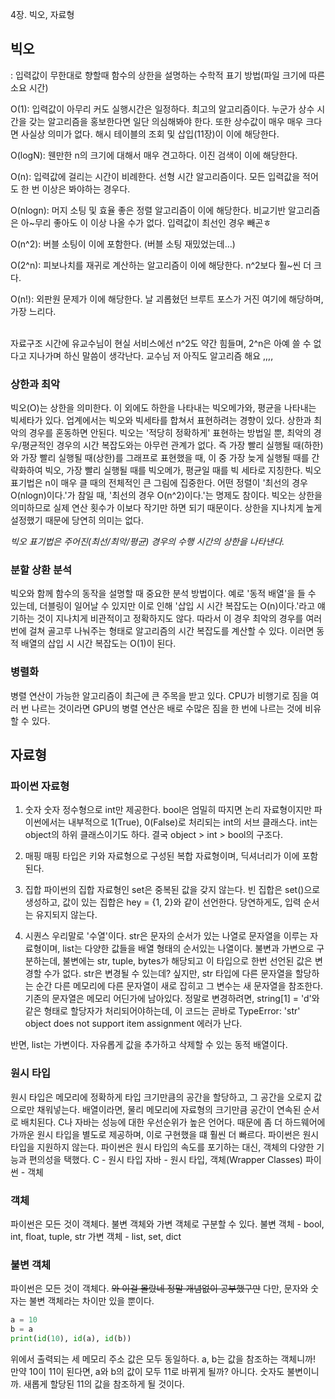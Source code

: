 4장. 빅오, 자료형

## 빅오
: 입력값이 무한대로 향할때 함수의 상한을 설명하는 수학적 표기 방법(파일 크기에 따른 소요 시간)<br>


O(1): 입력값이 아무리 커도 실행시간은 일정하다. 최고의 알고리즘이다. 누군가 상수 시간을 갖는 알고리즘을 홍보한다면 일단 의심해봐야 한다. 또한 상수값이 매우 매우 크다면 사실상 의미가 없다.
해시 테이블의 조회 및 삽입(11장)이 이에 해당한다.<br>

O(logN): 웬만한 n의 크기에 대해서 매우 견고하다. 이진 검색이 이에 해당한다. <br>

O(n): 입력값에 걸리는 시간이 비례한다. 선형 시간 알고리즘이다. 모든 입력값을 적어도 한 번 이상은 봐야하는 경우다.<br>

O(nlogn): 머지 소팅 및 효율 좋은 정렬 알고리즘이 이에 해당한다. 비교기반 알고리즘은 아~무리 좋아도 이 이상 나올 수가 없다. 입력값이 최선인 경우 빼곤ㅎ <br>

O(n^2): 버블 소팅이 이에 포함한다. (버블 소팅 재밌었는데...)<br>

O(2^n): 피보나치를 재귀로 계산하는 알고리즘이 이에 해당한다. n^2보다 훨~씬 더 크다.<br>

O(n!): 외판원 문제가 이에 해당한다. 날 괴롭혔던 브루트 포스가 거진 여기에 해당하며, 가장 느리다.<br><br>

자료구조 시간에 유교수님이 현실 서비스에선 n^2도 약간 힘들며, 2^n은 아예 쓸 수 없다고 지나가며 하신 말씀이 생각난다. 교수님 저 아직도 알고리즘 해요 ,,,,

### 상한과 최악
빅오(O)는 상한을 의미한다. 이 외에도 하한을 나타내는 빅오메가와, 평균을 나타내는 빅세타가 있다. 업계에서는 빅오와 빅세타를 합쳐서 표현하려는 경향이 있다.
상한과 최악의 경우를 혼동하면 안된다. 빅오는 '적당히 정확하게' 표현하는 방법일 뿐, 최악의 경우/평균적인 경우의 시간 복잡도와는 아무런 관계가 없다.
즉 가장 빨리 실행될 때(하한)와 가장 빨리 실행될 때(상한)를 그래프로 표현했을 때, 이 중 가장 늦게 실행될 때를 간략화하여 빅오, 가장 빨리 실행될 때를 빅오메가, 평균일 때를 빅 세타로 지칭한다.
빅오 표기법은 n이 매우 클 때의 전체적인 큰 그림에 집중한다. 어떤 정렬이 '최선의 경우 O(nlogn)이다.'가 참일 때, '최선의 경우 O(n^2)이다.'는 명제도 참이다. 빅오는 상한을 의미하므로 실제 연산 횟수가 이보다 작기만 하면 되기 때문이다.
상한을 지나치게 높게 설정했기 때문에 당연히 의미는 없다.

*빅오 표기법은 주어진(최선/최악/평균) 경우의 수행 시간의 상한을 나타낸다.*

### 분할 상환 분석
빅오와 함께 함수의 동작을 설명할 때 중요한 분석 방법이다. 
예로 '동적 배열'을 들 수 있는데, 더블링이 일어날 수 있지만 이로 인해 '삽입 시 시간 복잡도는 O(n)이다.'라고 얘기하는 것이 지나치게 비관적이고 정확하지도 않다.
따라서 이 경우 최악의 경우를 여러번에 걸쳐 골고루 나눠주는 형태로 알고리즘의 시간 복잡도를 계산할 수 있다. 이러면 동적 배열의 삽입 시 시간 복잡도는 O(1)이 된다.


### 병렬화
병렬 연산이 가능한 알고리즘이 최근에 큰 주목을 받고 있다.
CPU가 비행기로 짐을 여러 번 나르는 것이라면 GPU의 병렬 연산은 배로 수많은 짐을 한 번에 나르는 것에 비유할 수 있다.


## 자료형
### 파이썬 자료형
1. 숫자
숫자 정수형으로 int만 제공한다. bool은 엄밀히 따지면 논리 자료형이지만 파이썬에서는 내부적으로 1(True), 0(False)로 처리되는 int의 서브 클래스다.
int는 object의 하위 클래스이기도 하다. 결국 object > int > bool의 구조다.

2. 매핑
매핑 타입은 키와 자료형으로 구성된 복합 자료형이며, 딕셔너리가 이에 포함된다.

3. 집합
파이썬의 집합 자료형인 set은 중복된 값을 갖지 않는다. 빈 집합은 set()으로 생성하고, 값이 있는 집합은 hey = {1, 2}와 같이 선언한다.
당연하게도, 입력 순서는 유지되지 않는다.

4. 시퀀스
우리말로 '수열'이다. str은 문자의 순서가 있는 나열로 문자열을 이루는 자료형이며, list는 다양한 값들을 배열 형태의 순서있는 나열이다.
불변과 가변으로 구분하는데, 불변에는 str, tuple, bytes가 해당되고 이 타입으로 한번 선언된 값은 변경할 수가 없다.
str은 변경될 수 있는데? 싶지만, str 타입에 다른 문자열을 할당하는 순간 다른 메모리에 다른 문자열이 새로 잡히고 그 변수는 새 문자열을 참조한다.
기존의 문자열은 메모리 어딘가에 남아있다. 정말로 변경하려면, string[1] = 'd'와 같은 형태로 할당자가 처리되어야하는데, 이 코드는 곧바로 TypeError: 'str' object does not support item assignment 에러가 난다.

반면, list는 가변이다. 자유롭게 값을 추가하고 삭제할 수 있는 동적 배열이다. 

### 원시 타입
원시 타입은 메모리에 정확하게 타입 크기만큼의 공간을 할당하고, 그 공간을 오로지 값으로만 채워넣는다. 배열이라면, 물리 메모리에 자료형의 크기만큼 공간이 연속된 순서로 배치된다.
C나 자바는 성능에 대한 우선순위가 높은 언어다. 때문에 좀 더 하드웨어에 가까운 원시 타입을 별도로 제공하며, 이로 구현했을 떄 훨씬 더 빠르다.
파이썬은 원시 타입을 지원하지 않는다. 파이썬은 원시 타입의 속도를 포기하는 대신, 객체의 다양한 기능과 편의성을 택했다.
C - 원시 타입
자바 - 원시 타입, 객체(Wrapper Classes)
파이썬 - 객체

### 객체
파이썬은 모든 것이 객체다. 불변 객체와 가변 객체로 구분할 수 있다.
불변 객체 - bool, int, float, tuple, str
가변 객체 - list, set, dict

### 불변 객체
파이썬은 모든 것이 객체다. ~~와 이걸 몰랐네 정말 개념없이 공부했구만~~
다만, 문자와 숫자는 불변 객체라는 차이만 있을 뿐이다.
```python
a = 10
b = a
print(id(10), id(a), id(b))
```
위에서 출력되는 세 메모리 주소 값은 모두 동일하다. a, b는 값을 참조하는 객체니까!
만약 10이 11이 된다면, a와 b의 값이 모두 11로 바뀌게 될까? 아니다. 숫자도 불변이니까.
새롭게 할당된 11의 값을 참조하게 될 것이다.


